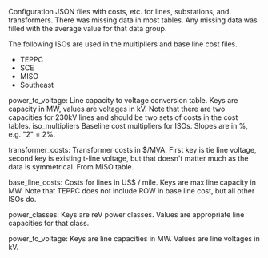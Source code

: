 Configuration JSON files with costs, etc. for lines, substations, and
transformers.  There was missing data in most tables. Any missing data was
filled with the average value for that data group.

The following ISOs are used in the multipliers and base line cost files.
- TEPPC
- SCE
- MISO
- Southeast

power_to_voltage:
    Line capacity to voltage conversion table. Keys are capacity in MW, values
    are voltages in kV. Note that there are two capacities for 230kV lines and
    should be two sets of costs in the cost tables.
iso_multipliers
    Baseline cost multipliers for ISOs. Slopes are in %, e.g. "2" = 2%.

transformer_costs:
     Transformer costs in $/MVA. First key is tie line voltage, second key is
     existing t-line voltage, but that doesn't matter much as the data is
     symmetrical. From MISO table.

base_line_costs:
    Costs for lines in US$ / mile. Keys are max line capacity in MW. Note that
    TEPPC does not include ROW in base line cost, but all other ISOs do.

power_classes:
    Keys are reV power classes. Values are appropriate line capacities for
    that class.

power_to_voltage:
    Keys are line capacities in MW. Values are line voltages in kV.

